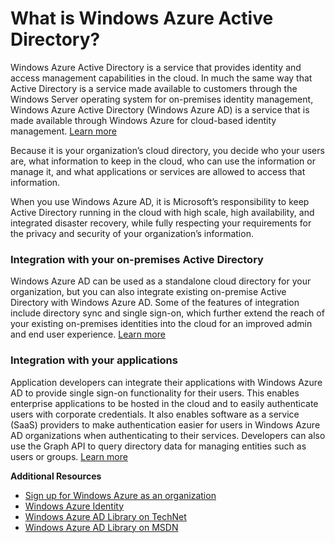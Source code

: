 <properties umbracoNaviHide="0" pageTitle="What is Windows Azure Active Directory" metaKeywords="Windows Azure Active Directory, Windows Azure AD" metaDescription="Learn about Windows Azure AD." linkid="documentation-services-identity-what-is-windows-azure-active-directory" urlDisplayName="What is Windows Azure AD" headerExpose="" footerExpose="" disqusComments="0" />


<h1 id="whatisaad">What is Windows Azure Active Directory?</h1>

Windows Azure Active Directory is a service that provides identity and access management capabilities in the cloud. In much the same way that Active Directory is a service made available to customers through the Windows Server operating system for on-premises identity management, Windows Azure Active Directory (Windows Azure AD) is a service that is made available through Windows Azure for cloud-based identity management.  [Learn more](http://technet.microsoft.com/library/hh967611.aspx)

Because it is your organization’s cloud directory, you decide who your users are, what information to keep in the cloud, who can use the information or manage it, and what applications or services are allowed to access that information. 

When you use Windows Azure AD, it is Microsoft’s responsibility to keep Active Directory running in the cloud with high scale, high availability, and integrated disaster recovery, while fully respecting your requirements for the privacy and security of your organization’s information.

<h3>Integration with your on-premises Active Directory</h3>

Windows Azure AD can be used as a standalone cloud directory for your organization, but you can also integrate existing on-premise Active Directory with Windows Azure AD. Some of the features of integration include directory sync and single sign-on, which further extend the reach of your existing on-premises identities into the cloud for an improved admin and end user experience. 
 [Learn more](http://technet.microsoft.com/library/jj573653)

<h3>Integration with your applications</h3>

Application developers can integrate their applications with Windows Azure AD to provide single sign-on functionality for their users. This enables enterprise applications to be hosted in the cloud and to easily authenticate users with corporate credentials. It also enables software as a service (SaaS) providers to make authentication easier for users in Windows Azure AD organizations when authenticating to their services. Developers can also use the Graph API to query directory data for managing entities such as users or groups. [Learn more](http://go.microsoft.com/fwlink/?LinkID=290817&clcid=0x409)

**Additional Resources**

* [Sign up for Windows Azure as an organization](./sign-up-for-windows-azure-as-an-organization.md)
* [Windows Azure Identity](http://www.windowsazure.com/en-us/manage/windows/fundamentals/identity/)
* [Windows Azure AD Library on TechNet](http://technet.microsoft.com/en-us/library/hh967619.aspx)
* [Windows Azure AD Library on MSDN](http://go.microsoft.com/fwlink/?LinkId=293425)
